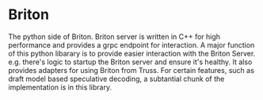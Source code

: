 # Briton

The python side of Briton. Briton server is written in C++ for high performance
and provides a grpc endpoint for interaction. A major function of this python
libarary is to provide easier interaction with the Briton Server. e.g. there's
logic to startup the Briton server and ensure it's healthy. It also provides
adapters for using Briton from Truss. For certain features, such as draft model
based speculative decoding, a subtantial chunk of the implementation is in this
library.

